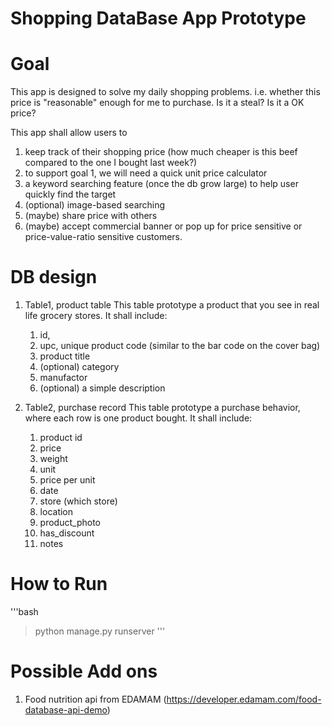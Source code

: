 # Shopping DataBase App Prototype

# Goal
This app is designed to solve my daily shopping problems. i.e. whether this price is "reasonable" enough for me to purchase. Is it a steal? Is it a OK price?

This app shall allow users to 
1. keep track of their shopping price (how much cheaper is this beef compared to the one I bought last week?)
2. to support goal 1, we will need a quick unit price calculator 
3. a keyword searching feature (once the db grow large) to help user quickly find the target
4. (optional) image-based searching 
5. (maybe) share price with others 
6. (maybe) accept commercial banner or pop up for price sensitive or price-value-ratio sensitive customers.

# DB design
1. Table1, product table
This table prototype a product that you see in real life grocery stores.
It shall include:
    1. id,
    2. upc, unique product code (similar to the bar code on the cover bag)
    3. product title
    4. (optional) category
    5. manufactor
    6. (optional) a simple description

2. Table2, purchase record
This table prototype a purchase behavior, where each row is one product bought.
It shall include:
    1. product id
    2. price
    3. weight
    4. unit
    5. price per unit
    6. date
    7. store (which store)
    8. location
    9. product_photo
    10. has_discount
    11. notes

# How to Run
'''bash
> python manage.py runserver
'''

# Possible Add ons
1. Food nutrition api from EDAMAM (https://developer.edamam.com/food-database-api-demo)
